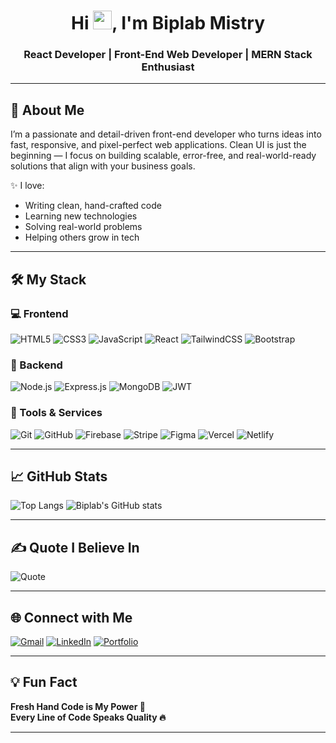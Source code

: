<h1 align="center">Hi <img width="30px" src="https://em-content.zobj.net/source/animated-noto-color-emoji/356/waving-hand_1f44b.gif"/>, I'm Biplab Mistry</h1>
<h3 align="center">React Developer | Front-End Web Developer | MERN Stack Enthusiast</h3>

---

## 🚀 About Me

I’m a passionate and detail-driven front-end developer who turns ideas into fast, responsive, and pixel-perfect web applications. Clean UI is just the beginning — I focus on building scalable, error-free, and real-world-ready solutions that align with your business goals.

✨ I love:
- Writing clean, hand-crafted code
- Learning new technologies
- Solving real-world problems
- Helping others grow in tech

---

## 🛠️ My Stack

### 💻 Frontend
![HTML5](https://img.shields.io/badge/HTML5-E34F26?style=for-the-badge&logo=html5&logoColor=white)
![CSS3](https://img.shields.io/badge/CSS3-1572B6?style=for-the-badge&logo=css3&logoColor=white)
![JavaScript](https://img.shields.io/badge/JavaScript-F7DF1E?style=for-the-badge&logo=javascript&logoColor=black)
![React](https://img.shields.io/badge/React-20232a?style=for-the-badge&logo=react&logoColor=61DAFB)
![TailwindCSS](https://img.shields.io/badge/TailwindCSS-38B2AC?style=for-the-badge&logo=tailwind-css&logoColor=white)
![Bootstrap](https://img.shields.io/badge/Bootstrap-563D7C?style=for-the-badge&logo=bootstrap&logoColor=white)

### 🧠 Backend
![Node.js](https://img.shields.io/badge/Node.js-6DA55F?style=for-the-badge&logo=node.js&logoColor=white)
![Express.js](https://img.shields.io/badge/Express.js-404D59?style=for-the-badge&logo=express&logoColor=white)
![MongoDB](https://img.shields.io/badge/MongoDB-4EA94B?style=for-the-badge&logo=mongodb&logoColor=white)
![JWT](https://img.shields.io/badge/JWT-000000?style=for-the-badge&logo=jsonwebtokens&logoColor=white)

### 🧰 Tools & Services
![Git](https://img.shields.io/badge/Git-F05032?style=for-the-badge&logo=git&logoColor=white)
![GitHub](https://img.shields.io/badge/GitHub-181717?style=for-the-badge&logo=github&logoColor=white)
![Firebase](https://img.shields.io/badge/Firebase-039BE5?style=for-the-badge&logo=firebase)
![Stripe](https://img.shields.io/badge/Stripe-008CDD?style=for-the-badge&logo=stripe&logoColor=white)
![Figma](https://img.shields.io/badge/Figma-F24E1E?style=for-the-badge&logo=figma&logoColor=white)
![Vercel](https://img.shields.io/badge/Vercel-000000?style=for-the-badge&logo=vercel&logoColor=white)
![Netlify](https://img.shields.io/badge/Netlify-00C7B7?style=for-the-badge&logo=netlify&logoColor=white)

---

## 📈 GitHub Stats

![Top Langs](https://github-readme-stats.vercel.app/api/top-langs/?username=devbiplabmistry&layout=compact&theme=radical&hide_border=true)
![Biplab's GitHub stats](https://github-readme-stats.vercel.app/api?username=devbiplabmistry&show_icons=true&theme=radical&hide_border=true)

---

## ✍️ Quote I Believe In

![Quote](https://quotes-github-readme.vercel.app/api?type=horizontal&theme=tokyonight)

---

## 🌐 Connect with Me

[![Gmail](https://img.shields.io/badge/Gmail-D14836?style=for-the-badge&logo=gmail&logoColor=white)](mailto:bmistry0908@gmail.com)
[![LinkedIn](https://img.shields.io/badge/LinkedIn-0077B5?style=for-the-badge&logo=linkedin&logoColor=white)](https://www.linkedin.com/in/biplabmistry/)
[![Portfolio](https://img.shields.io/badge/Portfolio-FF7139?style=for-the-badge&logo=firefox&logoColor=white)](https://transcendent-manatee-bff2dd.netlify.app/)

---

## 💡 Fun Fact

**Fresh Hand Code is My Power 💪**  
**Every Line of Code Speaks Quality 🔥**

---

<!-- Made with ❤️ by Biplab Mistry -->

